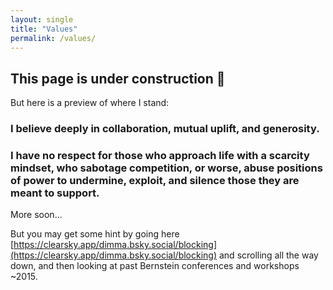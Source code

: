 ```yaml
---
layout: single
title: "Values"
permalink: /values/
---
```





## **This page is under construction** 🚧

But here is a preview of where I stand:


### I believe deeply in collaboration, mutual uplift, and generosity.

### I have  no respect  for those who approach life with a scarcity mindset, who sabotage competition, or worse, abuse positions of power to undermine, exploit, and silence those they are meant to support.

More soon...

But you may get some hint by going here [https://clearsky.app/dimma.bsky.social/blocking](https://clearsky.app/dimma.bsky.social/blocking) and scrolling all the way down, and then looking at past Bernstein conferences and workshops ~2015.


